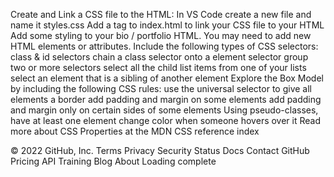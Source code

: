 Create and Link a CSS file to the HTML:
In VS Code create a new file and name it styles.css
Add a <link> tag to index.html to link your CSS file to your HTML
Add some styling to your bio / portfolio HTML. You may need to add new HTML elements or attributes. Include the following types of CSS selectors:
class & id selectors
chain a class selector onto a element selector
group two or more selectors
select all the child list items from one of your lists
select an element that is a sibling of another element
Explore the Box Model by including the following CSS rules:
use the universal selector to give all elements a border
add padding and margin on some elements
add padding and margin only on certain sides of some elements
Using pseudo-classes, have at least one element change color when someone hovers over it
Read more about CSS Properties at the MDN CSS reference index

© 2022 GitHub, Inc.
Terms
Privacy
Security
Status
Docs
Contact GitHub
Pricing
API
Training
Blog
About
Loading complete